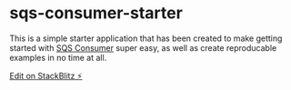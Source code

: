 # sqs-consumer-starter

This is a simple starter application that has been created to make getting started with [SQS Consumer](https://github.com/bbc/sqs-consumer) super easy, as well as create reproducable examples in no time at all.

[Edit on StackBlitz ⚡️](https://stackblitz.com/edit/sqs-consumer-starter)
